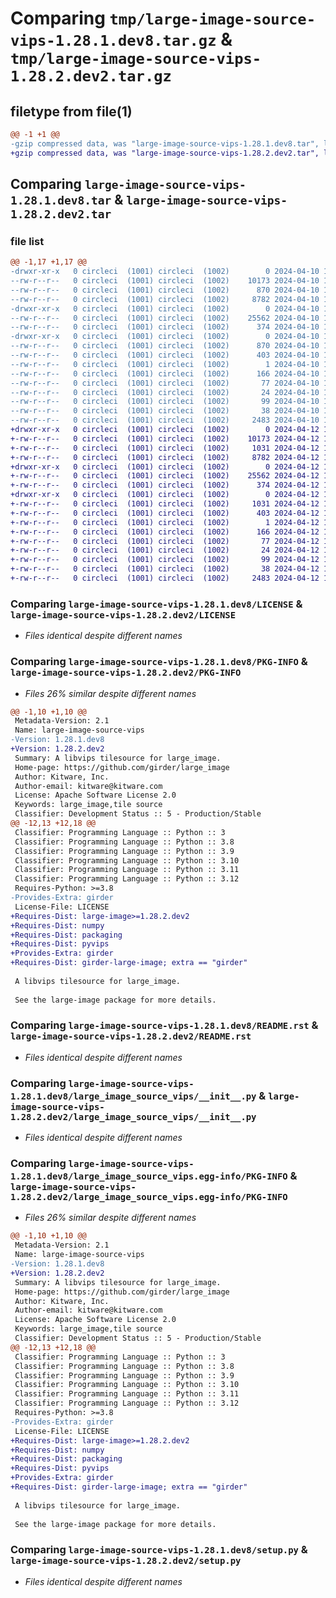 # Comparing `tmp/large-image-source-vips-1.28.1.dev8.tar.gz` & `tmp/large-image-source-vips-1.28.2.dev2.tar.gz`

## filetype from file(1)

```diff
@@ -1 +1 @@
-gzip compressed data, was "large-image-source-vips-1.28.1.dev8.tar", last modified: Wed Apr 10 16:17:08 2024, max compression
+gzip compressed data, was "large-image-source-vips-1.28.2.dev2.tar", last modified: Fri Apr 12 15:26:18 2024, max compression
```

## Comparing `large-image-source-vips-1.28.1.dev8.tar` & `large-image-source-vips-1.28.2.dev2.tar`

### file list

```diff
@@ -1,17 +1,17 @@
-drwxr-xr-x   0 circleci  (1001) circleci  (1002)        0 2024-04-10 16:17:08.397626 large-image-source-vips-1.28.1.dev8/
--rw-r--r--   0 circleci  (1001) circleci  (1002)    10173 2024-04-10 16:17:08.000000 large-image-source-vips-1.28.1.dev8/LICENSE
--rw-r--r--   0 circleci  (1001) circleci  (1002)      870 2024-04-10 16:17:08.397626 large-image-source-vips-1.28.1.dev8/PKG-INFO
--rw-r--r--   0 circleci  (1001) circleci  (1002)     8782 2024-04-10 16:17:08.000000 large-image-source-vips-1.28.1.dev8/README.rst
-drwxr-xr-x   0 circleci  (1001) circleci  (1002)        0 2024-04-10 16:17:08.393626 large-image-source-vips-1.28.1.dev8/large_image_source_vips/
--rw-r--r--   0 circleci  (1001) circleci  (1002)    25562 2024-04-10 16:11:56.000000 large-image-source-vips-1.28.1.dev8/large_image_source_vips/__init__.py
--rw-r--r--   0 circleci  (1001) circleci  (1002)      374 2024-04-10 16:11:56.000000 large-image-source-vips-1.28.1.dev8/large_image_source_vips/girder_source.py
-drwxr-xr-x   0 circleci  (1001) circleci  (1002)        0 2024-04-10 16:17:08.397626 large-image-source-vips-1.28.1.dev8/large_image_source_vips.egg-info/
--rw-r--r--   0 circleci  (1001) circleci  (1002)      870 2024-04-10 16:17:08.000000 large-image-source-vips-1.28.1.dev8/large_image_source_vips.egg-info/PKG-INFO
--rw-r--r--   0 circleci  (1001) circleci  (1002)      403 2024-04-10 16:17:08.000000 large-image-source-vips-1.28.1.dev8/large_image_source_vips.egg-info/SOURCES.txt
--rw-r--r--   0 circleci  (1001) circleci  (1002)        1 2024-04-10 16:17:08.000000 large-image-source-vips-1.28.1.dev8/large_image_source_vips.egg-info/dependency_links.txt
--rw-r--r--   0 circleci  (1001) circleci  (1002)      166 2024-04-10 16:17:08.000000 large-image-source-vips-1.28.1.dev8/large_image_source_vips.egg-info/entry_points.txt
--rw-r--r--   0 circleci  (1001) circleci  (1002)       77 2024-04-10 16:17:08.000000 large-image-source-vips-1.28.1.dev8/large_image_source_vips.egg-info/requires.txt
--rw-r--r--   0 circleci  (1001) circleci  (1002)       24 2024-04-10 16:17:08.000000 large-image-source-vips-1.28.1.dev8/large_image_source_vips.egg-info/top_level.txt
--rw-r--r--   0 circleci  (1001) circleci  (1002)       99 2024-04-10 16:11:56.000000 large-image-source-vips-1.28.1.dev8/pyproject.toml
--rw-r--r--   0 circleci  (1001) circleci  (1002)       38 2024-04-10 16:17:08.397626 large-image-source-vips-1.28.1.dev8/setup.cfg
--rw-r--r--   0 circleci  (1001) circleci  (1002)     2483 2024-04-10 16:11:56.000000 large-image-source-vips-1.28.1.dev8/setup.py
+drwxr-xr-x   0 circleci  (1001) circleci  (1002)        0 2024-04-12 15:26:18.634830 large-image-source-vips-1.28.2.dev2/
+-rw-r--r--   0 circleci  (1001) circleci  (1002)    10173 2024-04-12 15:26:18.000000 large-image-source-vips-1.28.2.dev2/LICENSE
+-rw-r--r--   0 circleci  (1001) circleci  (1002)     1031 2024-04-12 15:26:18.634830 large-image-source-vips-1.28.2.dev2/PKG-INFO
+-rw-r--r--   0 circleci  (1001) circleci  (1002)     8782 2024-04-12 15:26:18.000000 large-image-source-vips-1.28.2.dev2/README.rst
+drwxr-xr-x   0 circleci  (1001) circleci  (1002)        0 2024-04-12 15:26:18.634830 large-image-source-vips-1.28.2.dev2/large_image_source_vips/
+-rw-r--r--   0 circleci  (1001) circleci  (1002)    25562 2024-04-12 15:20:51.000000 large-image-source-vips-1.28.2.dev2/large_image_source_vips/__init__.py
+-rw-r--r--   0 circleci  (1001) circleci  (1002)      374 2024-04-12 15:20:51.000000 large-image-source-vips-1.28.2.dev2/large_image_source_vips/girder_source.py
+drwxr-xr-x   0 circleci  (1001) circleci  (1002)        0 2024-04-12 15:26:18.634830 large-image-source-vips-1.28.2.dev2/large_image_source_vips.egg-info/
+-rw-r--r--   0 circleci  (1001) circleci  (1002)     1031 2024-04-12 15:26:18.000000 large-image-source-vips-1.28.2.dev2/large_image_source_vips.egg-info/PKG-INFO
+-rw-r--r--   0 circleci  (1001) circleci  (1002)      403 2024-04-12 15:26:18.000000 large-image-source-vips-1.28.2.dev2/large_image_source_vips.egg-info/SOURCES.txt
+-rw-r--r--   0 circleci  (1001) circleci  (1002)        1 2024-04-12 15:26:18.000000 large-image-source-vips-1.28.2.dev2/large_image_source_vips.egg-info/dependency_links.txt
+-rw-r--r--   0 circleci  (1001) circleci  (1002)      166 2024-04-12 15:26:18.000000 large-image-source-vips-1.28.2.dev2/large_image_source_vips.egg-info/entry_points.txt
+-rw-r--r--   0 circleci  (1001) circleci  (1002)       77 2024-04-12 15:26:18.000000 large-image-source-vips-1.28.2.dev2/large_image_source_vips.egg-info/requires.txt
+-rw-r--r--   0 circleci  (1001) circleci  (1002)       24 2024-04-12 15:26:18.000000 large-image-source-vips-1.28.2.dev2/large_image_source_vips.egg-info/top_level.txt
+-rw-r--r--   0 circleci  (1001) circleci  (1002)       99 2024-04-12 15:20:51.000000 large-image-source-vips-1.28.2.dev2/pyproject.toml
+-rw-r--r--   0 circleci  (1001) circleci  (1002)       38 2024-04-12 15:26:18.634830 large-image-source-vips-1.28.2.dev2/setup.cfg
+-rw-r--r--   0 circleci  (1001) circleci  (1002)     2483 2024-04-12 15:20:51.000000 large-image-source-vips-1.28.2.dev2/setup.py
```

### Comparing `large-image-source-vips-1.28.1.dev8/LICENSE` & `large-image-source-vips-1.28.2.dev2/LICENSE`

 * *Files identical despite different names*

### Comparing `large-image-source-vips-1.28.1.dev8/PKG-INFO` & `large-image-source-vips-1.28.2.dev2/PKG-INFO`

 * *Files 26% similar despite different names*

```diff
@@ -1,10 +1,10 @@
 Metadata-Version: 2.1
 Name: large-image-source-vips
-Version: 1.28.1.dev8
+Version: 1.28.2.dev2
 Summary: A libvips tilesource for large_image.
 Home-page: https://github.com/girder/large_image
 Author: Kitware, Inc.
 Author-email: kitware@kitware.com
 License: Apache Software License 2.0
 Keywords: large_image,tile source
 Classifier: Development Status :: 5 - Production/Stable
@@ -12,13 +12,18 @@
 Classifier: Programming Language :: Python :: 3
 Classifier: Programming Language :: Python :: 3.8
 Classifier: Programming Language :: Python :: 3.9
 Classifier: Programming Language :: Python :: 3.10
 Classifier: Programming Language :: Python :: 3.11
 Classifier: Programming Language :: Python :: 3.12
 Requires-Python: >=3.8
-Provides-Extra: girder
 License-File: LICENSE
+Requires-Dist: large-image>=1.28.2.dev2
+Requires-Dist: numpy
+Requires-Dist: packaging
+Requires-Dist: pyvips
+Provides-Extra: girder
+Requires-Dist: girder-large-image; extra == "girder"
 
 A libvips tilesource for large_image.
 
 See the large-image package for more details.
```

### Comparing `large-image-source-vips-1.28.1.dev8/README.rst` & `large-image-source-vips-1.28.2.dev2/README.rst`

 * *Files identical despite different names*

### Comparing `large-image-source-vips-1.28.1.dev8/large_image_source_vips/__init__.py` & `large-image-source-vips-1.28.2.dev2/large_image_source_vips/__init__.py`

 * *Files identical despite different names*

### Comparing `large-image-source-vips-1.28.1.dev8/large_image_source_vips.egg-info/PKG-INFO` & `large-image-source-vips-1.28.2.dev2/large_image_source_vips.egg-info/PKG-INFO`

 * *Files 26% similar despite different names*

```diff
@@ -1,10 +1,10 @@
 Metadata-Version: 2.1
 Name: large-image-source-vips
-Version: 1.28.1.dev8
+Version: 1.28.2.dev2
 Summary: A libvips tilesource for large_image.
 Home-page: https://github.com/girder/large_image
 Author: Kitware, Inc.
 Author-email: kitware@kitware.com
 License: Apache Software License 2.0
 Keywords: large_image,tile source
 Classifier: Development Status :: 5 - Production/Stable
@@ -12,13 +12,18 @@
 Classifier: Programming Language :: Python :: 3
 Classifier: Programming Language :: Python :: 3.8
 Classifier: Programming Language :: Python :: 3.9
 Classifier: Programming Language :: Python :: 3.10
 Classifier: Programming Language :: Python :: 3.11
 Classifier: Programming Language :: Python :: 3.12
 Requires-Python: >=3.8
-Provides-Extra: girder
 License-File: LICENSE
+Requires-Dist: large-image>=1.28.2.dev2
+Requires-Dist: numpy
+Requires-Dist: packaging
+Requires-Dist: pyvips
+Provides-Extra: girder
+Requires-Dist: girder-large-image; extra == "girder"
 
 A libvips tilesource for large_image.
 
 See the large-image package for more details.
```

### Comparing `large-image-source-vips-1.28.1.dev8/setup.py` & `large-image-source-vips-1.28.2.dev2/setup.py`

 * *Files identical despite different names*

